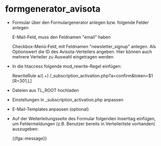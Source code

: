 formgenerator_avisota
=====================

* Formular über den Formulargenerator anlegen bzw. folgende Felder anlegen

    E-Mail-Feld, muss den Feldnamen "email" haben

    Checkbox-Menü-Feld, mit Feldnamen "newsletter_signup" anlegen. Als Optionswert die ID des Avisota-Verteilers angeben. Hier können auch mehrere Verteiler zu Auswahl eingetragen werden

* In die htaccess folgende mod_rewrite-Regel einfügen:

    RewriteRule a/(.+) /_subscription_activation.php?a=confirm&token=$1 [R=301,L]

* Dateien aus TL_ROOT hochladen

* Einstellungen in _subscription_activation.php anpassen

* E-Mail-Templates anpassen (optional)

* Auf der Weiterleitungsseite des Formular folgenden Inserttag einfügen, um Fehlermeldungen (z.B. Benutzer bereits in Verteilerliste vorhanden) auszugeben:

    {{fga::message}}